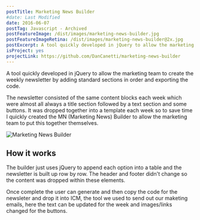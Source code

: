 ```yaml
---
postTitle: Marketing News Builder
#date: Last Modified
date: 2016-06-07
postTag: Javascript - Archived
postFeatureImage: /dist/images/marketing-news-builder.jpg
postFeatureImageRetina: /dist/images/marketing-news-builder@2x.jpg
postExcerpt: A tool quickly developed in jQuery to allow the marketing team to create the weekly newsletter by adding standard sections in order and exporting the code. 
isProject: yes
projectLink: https://github.com/DanCanetti/marketing-news-builder
---
```


A tool quickly developed in jQuery to allow the marketing team to create the weekly newsletter by adding standard sections in order and exporting the code. 

The newsletter consisted of the same content blocks each week which were almost all always a title section followed by a text section and some buttons. It was dropped together into a template each week so to save time I quickly created the MN (Marketing News) Builder to allow the marketing team to put this together themselves.

</div>

<div class="project-image">
  <picture>
    <source srcset="/dist/images/mn-builder@2x.jpg" media="(min-width: 1000px)">
    <source srcset="/dist/images/mn-builder.jpg" media="(min-width: 577px)">
    <img srcset="/dist/images/mn-builder-mobile.jpg" alt="Marketing News Builder">
  </picture>
</div>

<div class="body__section body__section--post body__section--{{ postTag | downcase }}">

## How it works

The builder just uses jQuery to append each option into a table and the newsletter is built up row by row. The header and footer didn't change so the content was dropped within these elements.

Once complete the user can generate and then copy the code for the newsleter and drop it into ICM, the tool we used to send out our maketing emails, here the text can be updated for the week and images/links changed for the buttons.

</div>
<div class="body__section body__section--post body__section--{{ postTag | downcase }}">